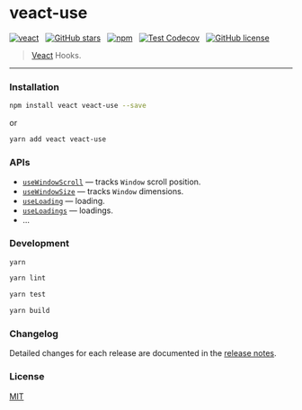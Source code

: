 # veact-use

[![veact](https://img.shields.io/badge/WITH-VEACT-42a97a?style=for-the-badge&labelColor=35495d)](https://github.com/veactjs/veact)
&nbsp;
[![GitHub stars](https://img.shields.io/github/stars/veactjs/veact-use.svg?style=for-the-badge)](https://github.com/veactjs/veact-use/stargazers)
&nbsp;
[![npm](https://img.shields.io/npm/v/veact-use?color=c7343a&label=npm&style=for-the-badge)](https://www.npmjs.com/package/veact-use)
&nbsp;
[![Test Codecov](https://img.shields.io/codecov/c/github/veactjs/veact-use?style=for-the-badge)](https://codecov.io/gh/veactjs/veact-use)
&nbsp;
[![GitHub license](https://img.shields.io/github/license/veactjs/veact-use.svg?style=for-the-badge)](https://github.com/veactjs/veact-use/blob/master/LICENSE)

> [Veact](https://github.com/veactjs/veact) Hooks.

---

### Installation

```bash
npm install veact veact-use --save
```

or

```bash
yarn add veact veact-use
```

### APIs

- [`useWindowScroll`](./src/useWindowScroll.ts) &mdash; tracks `Window` scroll position.
- [`useWindowSize`](./src/useWindowSize.ts) &mdash; tracks `Window` dimensions.
- [`useLoading`](./src/useLoading.ts) &mdash; loading.
- [`useLoadings`](./src/useLoadings.ts) &mdash; loadings.
- ...

### Development

```bash
yarn

yarn lint

yarn test

yarn build
```

### Changelog

Detailed changes for each release are documented in the [release notes](https://github.com/veactjs/veact-use/blob/master/CHANGELOG.md).

### License

[MIT](https://github.com/veactjs/veact-use/blob/master/LICENSE)
